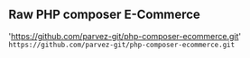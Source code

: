 ## Raw PHP composer E-Commerce

'https://github.com/parvez-git/php-composer-ecommerce.git'
`https://github.com/parvez-git/php-composer-ecommerce.git`